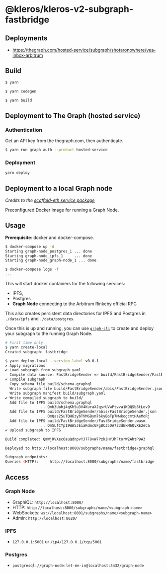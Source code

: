 # @kleros/kleros-v2-subgraph-fastbridge

## Deployments

- https://thegraph.com/hosted-service/subgraph/shotaronowhere/vea-inbox-arbitrum

## Build

```bash
$ yarn

$ yarn codegen

$ yarn build
```

## Deployment to The Graph (hosted service)

### Authentication

Get an API key from the thegraph.com, then authenticate.

```bash
$ yarn run graph auth --product hosted-service
```

### Deployment

```bash
yarn deploy
```

## Deployment to a local Graph node

_Credits to the [scaffold-eth service package](https://github.com/scaffold-eth/scaffold-eth/tree/b03d07f15882db626300ffa04f222736b2a22f81/packages/services/graph-node)_

Preconfigured Docker image for running a Graph Node.

## Usage

**Prerequisite**: docker and docker-compose.

```bash
$ docker-compose up -d
Starting graph-node_postgres_1 ... done
Starting graph-node_ipfs_1     ... done
Starting graph-node_graph-node_1 ... done

$ docker-compose logs -f
...
```

This will start docker containers for the following services:

- IPFS,
- Postgres
- **Graph Node** connecting to the Arbitrum Rinkeby official RPC

This also creates persistent data directories for IPFS and Postgres in `./data/ipfs` and `./data/postgres`.

Once this is up and running, you can use [`graph-cli`](https://github.com/graphprotocol/graph-cli) to create and deploy your subgraph to the running Graph Node.

```bash
# First time only.
$ yarn create-local
Created subgraph: fastbridge

$ yarn deploy-local --version-label v0.0.1
✔ Apply migrations
✔ Load subgraph from subgraph.yaml
  Compile data source: FastBridgeSender => build/FastBridgeSender/FastBridgeSender.wasm
✔ Compile subgraph
  Copy schema file build/schema.graphql
  Write subgraph file build/FastBridgeSender/abis/FastBridgeSender.json
  Write subgraph manifest build/subgraph.yaml
✔ Write compiled subgraph to build/
  Add file to IPFS build/schema.graphql
                .. Qmb3Uahj4qKh5u3V4KuraXJqsrUVwPtvva1KQQSb5tLov9
  Add file to IPFS build/FastBridgeSender/abis/FastBridgeSender.json
                .. QmQas2SuTQH6zybTVMGBym76kyBoTp7MwkogcmtHAeMoRj
  Add file to IPFS build/FastBridgeSender/FastBridgeSender.wasm
                .. QmSLfCYp19WW5JEiaKdmcGFgBCJ5DA723dEkM6QvXE2eCa
✔ Upload subgraph to IPFS

Build completed: QmWjRVXec6auQdnpvYJ7F8vW7PzkJHYJhFtorWZAhtP9A3

Deployed to http://localhost:8000/subgraphs/name/fastbridge/graphql

Subgraph endpoints:
Queries (HTTP):     http://localhost:8000/subgraphs/name/fastbridge
```

## Access

### Graph Node

- GraphiQL: `http://localhost:8000/`
- HTTP: `http://localhost:8000/subgraphs/name/<subgraph-name>`
- WebSockets: `ws://localhost:8001/subgraphs/name/<subgraph-name>`
- Admin: `http://localhost:8020/`

### IPFS

- `127.0.0.1:5001` or `/ip4/127.0.0.1/tcp/5001`

### Postgres

- `postgresql://graph-node:let-me-in@localhost:5432/graph-node`
